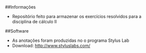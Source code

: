 ##Informações
* Repositório feito para armazenar os exercícios resolvidos para a disciplina de cálculo II 

##Software
* As anotações foram produzidas no o programa Stylus Lab
* Download: http://www.styluslabs.com/

